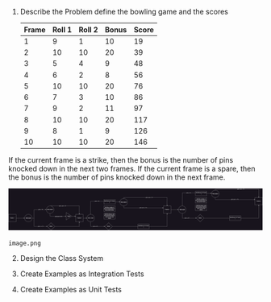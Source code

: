 1. Describe the Problem
   define the bowling game and the scores

   | Frame | Roll 1 | Roll 2 | Bonus | Score |
   | ----- | ------ | ------ | ----- | ----- |
   | 1     | 9      | 1      | 10    | 19    |
   | 2     | 10     | 10     | 20    | 39    |
   | 3     | 5      | 4      | 9     | 48    |
   | 4     | 6      | 2      | 8     | 56    |
   | 5     | 10     | 10     | 20    | 76    |
   | 6     | 7      | 3      | 10    | 86    |
   | 7     | 9      | 2      | 11    | 97    |
   | 8     | 10     | 10     | 20    | 117   |
   | 9     | 8      | 1      | 9     | 126   |
   | 10    | 10     | 10     | 20    | 146   |

If the current frame is a strike, then the bonus is the number of pins knocked down in the next two frames.
If the current frame is a spare, then the bonus is the number of pins knocked down in the next frame.

![Alt Text](./images/Diagram.png)

```mermaid
image.png

```

2. Design the Class System

3. Create Examples as Integration Tests

4. Create Examples as Unit Tests
